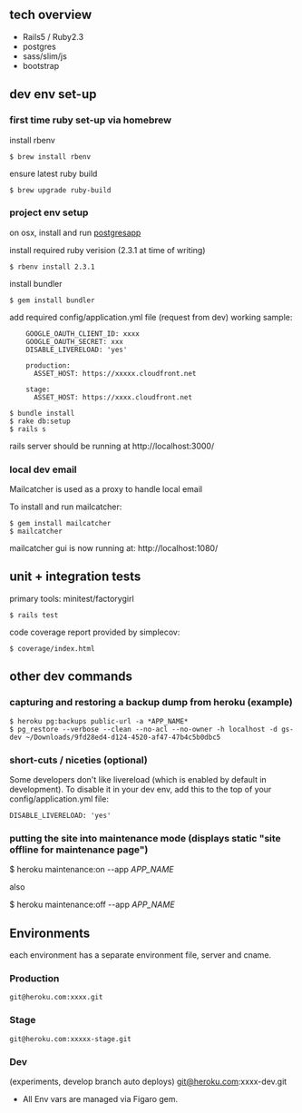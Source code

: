 ## tech overview

* Rails5 / Ruby2.3
* postgres
* sass/slim/js
* bootstrap


## dev env set-up

### first time ruby set-up via homebrew

install rbenv

    $ brew install rbenv

ensure latest ruby build

    $ brew upgrade ruby-build


### project env setup

on osx, install and run [postgresapp](http://postgresapp.com/)

install required ruby verision (2.3.1 at time of writing)

    $ rbenv install 2.3.1

install bundler

    $ gem install bundler


add required config/application.yml file (request from dev)
working sample:

```
    GOOGLE_OAUTH_CLIENT_ID: xxxx
    GOOGLE_OAUTH_SECRET: xxx
    DISABLE_LIVERELOAD: 'yes'

    production:
      ASSET_HOST: https://xxxxx.cloudfront.net

    stage:
      ASSET_HOST: https://xxxx.cloudfront.net
```


    $ bundle install
    $ rake db:setup
    $ rails s

rails server should be running at http://localhost:3000/


### local dev email

Mailcatcher is used as a proxy to handle local email

To install and run mailcatcher:

    $ gem install mailcatcher
    $ mailcatcher

mailcatcher gui is now running at:  http://localhost:1080/

## unit + integration tests

primary tools: minitest/factorygirl

    $ rails test

code coverage report provided by simplecov:

    $ coverage/index.html

## other dev commands

### capturing and restoring a backup dump from heroku (example)

    $ heroku pg:backups public-url -a *APP_NAME*
    $ pg_restore --verbose --clean --no-acl --no-owner -h localhost -d gs-dev ~/Downloads/9fd28ed4-d124-4520-af47-47b4c5b0dbc5


### short-cuts / niceties (optional)

Some developers don't like livereload (which is enabled by default in development).  To disable it in your dev env, add this to the top of your config/application.yml file:

    DISABLE_LIVERELOAD: 'yes'

### putting the site into maintenance mode (displays static "site offline for maintenance page")

  $ heroku maintenance:on --app *APP_NAME*

also

  $ heroku maintenance:off --app *APP_NAME*


## Environments

each environment has a separate environment file, server and cname.

### Production
    git@heroku.com:xxxx.git

### Stage

    git@heroku.com:xxxxx-stage.git

### Dev
(experiments, develop branch auto deploys)
    git@heroku.com:xxxx-dev.git


* All Env vars are managed via Figaro gem.




